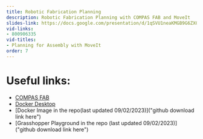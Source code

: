 ```yaml
---
title: Robotic Fabrication Planning
description: Robotic Fabrication Planning with COMPAS FAB and MoveIt
slides-link: https://docs.google.com/presentation/d/1qSVU1neaKMGB9G6ZXQtxqF8JLM43VixEK1s12HQNV-g/edit#slide=id.gc1f42a07d5_0_47
vid-links:
- 800906335
vid-titles:
- Planning for Assembly with MoveIt
order: 7
---
```


<!-- CONTENT -->

# Useful links:

* [COMPAS FAB](https://gramaziokohler.github.io/compas_fab/latest/)
* [Docker Desktop](https://www.docker.com/products/docker-desktop)
* [Docker Image in the repo(last updated 09/02/2023)]("github download link here")
* [Grasshopper Playground in the repo (last updated 09/02/2023)]("github download link here") 
